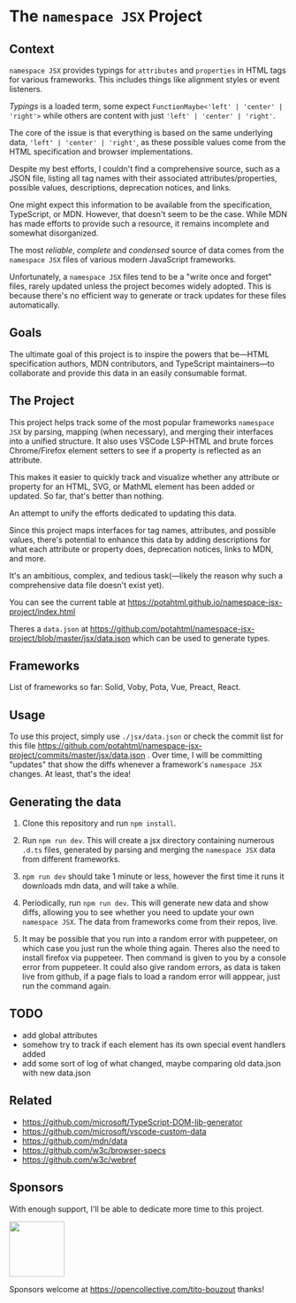 # The `namespace JSX` Project

## Context

`namespace JSX` provides typings for `attributes` and `properties` in
HTML tags for various frameworks. This includes things like alignment
styles or event listeners.

_Typings_ is a loaded term, some expect
`FunctionMaybe<'left' | 'center' | 'right'>` while others are content
with just `'left' | 'center' | 'right'`.

The core of the issue is that everything is based on the same
underlying data, `'left' | 'center' | 'right'`, as these possible
values come from the HTML specification and browser implementations.

Despite my best efforts, I couldn't find a comprehensive source, such
as a JSON file, listing all tag names with their associated
attributes/properties, possible values, descriptions, deprecation
notices, and links.

One might expect this information to be available from the
specification, TypeScript, or MDN. However, that doesn't seem to be
the case. While MDN has made efforts to provide such a resource, it
remains incomplete and somewhat disorganized.

The most _reliable_, _complete_ and _condensed_ source of data comes
from the `namespace JSX` files of various modern JavaScript
frameworks.

Unfortunately, a `namespace JSX` files tend to be a "write once and
forget" files, rarely updated unless the project becomes widely
adopted. This is because there's no efficient way to generate or track
updates for these files automatically.

## Goals

The ultimate goal of this project is to inspire the powers that
be—HTML specification authors, MDN contributors, and TypeScript
maintainers—to collaborate and provide this data in an easily
consumable format.

## The Project

This project helps track some of the most popular frameworks
`namespace JSX` by parsing, mapping (when necessary), and merging
their interfaces into a unified structure. It also uses VSCode
LSP-HTML and brute forces Chrome/Firefox element setters to see if a
property is reflected as an attribute.

This makes it easier to quickly track and visualize whether any
attribute or property for an HTML, SVG, or MathML element has been
added or updated. So far, that's better than nothing.

An attempt to unify the efforts dedicated to updating this data.

Since this project maps interfaces for tag names, attributes, and
possible values, there's potential to enhance this data by adding
descriptions for what each attribute or property does, deprecation
notices, links to MDN, and more.

It's an ambitious, complex, and tedious task(—likely the reason why
such a comprehensive data file doesn't exist yet).

You can see the current table at
https://potahtml.github.io/namespace-jsx-project/index.html

Theres a `data.json` at
https://github.com/potahtml/namespace-jsx-project/blob/master/jsx/data.json
which can be used to generate types.

## Frameworks

List of frameworks so far: Solid, Voby, Pota, Vue, Preact, React.

## Usage

To use this project, simply use `./jsx/data.json` or check the commit
list for this file
https://github.com/potahtml/namespace-jsx-project/commits/master/jsx/data.json
. Over time, I will be committing "updates" that show the diffs
whenever a framework's `namespace JSX` changes. At least, that's the
idea!

## Generating the data

1. Clone this repository and run `npm install`.

2. Run `npm run dev`. This will create a jsx directory containing
   numerous `.d.ts` files, generated by parsing and merging the
   `namespace JSX` data from different frameworks.

3. `npm run dev` should take 1 minute or less, however the first time
   it runs it downloads mdn data, and will take a while.

4. Periodically, run `npm run dev`. This will generate new data and
   show diffs, allowing you to see whether you need to update your own
   `namespace JSX`. The data from frameworks come from their repos,
   live.

5. It may be possible that you run into a random error with puppeteer,
   on which case you just run the whole thing again. Theres also the
   need to install firefox via puppeteer. Then command is given to you
   by a console error from puppeteer. It could also give random
   errors, as data is taken live from github, if a page fials to load
   a random error will apppear, just run the command again.

## TODO

- add global attributes
- somehow try to track if each element has its own special event
  handlers added
- add some sort of log of what changed, maybe comparing old data.json
  with new data.json

## Related

- https://github.com/microsoft/TypeScript-DOM-lib-generator
- https://github.com/microsoft/vscode-custom-data
- https://github.com/mdn/data
- https://github.com/w3c/browser-specs
- https://github.com/w3c/webref

## Sponsors

With enough support, I'll be able to dedicate more time to this
project.

<a href="https://www.solidjs.com/" target="_blank"><img src="https://www.solidjs.com/img/logo/without-wordmark/logo.png" width="100"></a>

Sponsors welcome at https://opencollective.com/tito-bouzout thanks!
